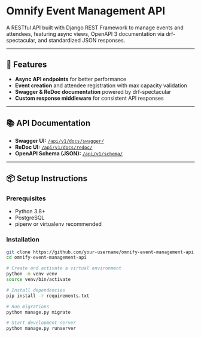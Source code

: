 # Omnify Event Management API

A RESTful API built with Django REST Framework to manage events and attendees, featuring async views, OpenAPI 3 documentation via drf-spectacular, and standardized JSON responses.

---

## 🚀 Features

- **Async API endpoints** for better performance
- **Event creation** and attendee registration with max capacity validation
- **Swagger & ReDoc documentation** powered by drf-spectacular
- **Custom response middleware** for consistent API responses

---

## 📚 API Documentation

- **Swagger UI:** [`/api/v1/docs/swagger/`](http://localhost:8000/api/v1/docs/swagger/)
- **ReDoc UI:** [`/api/v1/docs/redoc/`](http://localhost:8000/api/v1/docs/redoc/)
- **OpenAPI Schema (JSON):** [`/api/v1/schema/`](http://localhost:8000/api/v1/schema/)

---

## 📦 Setup Instructions

### Prerequisites

- Python 3.8+
- PostgreSQL
- pipenv or virtualenv recommended

### Installation

```bash
git clone https://github.com/your-username/omnify-event-management-api.git
cd omnify-event-management-api

# Create and activate a virtual environment
python -m venv venv
source venv/bin/activate

# Install dependencies
pip install -r requirements.txt

# Run migrations
python manage.py migrate

# Start development server
python manage.py runserver
